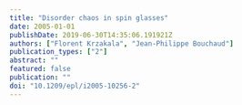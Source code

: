 ```yaml
---
title: "Disorder chaos in spin glasses"
date: 2005-01-01
publishDate: 2019-06-30T14:35:06.191921Z
authors: ["Florent Krzakala", "Jean-Philippe Bouchaud"]
publication_types: ["2"]
abstract: ""
featured: false
publication: ""
doi: "10.1209/epl/i2005-10256-2"
---
```



